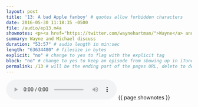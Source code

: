 ```yaml
---
layout: post
title: '13: A bad Apple fanboy' # quotes allow forbidden characters
date: 2016-05-30 11:18:35 -0500
file: /audio/ep13.m4a
shownotes: <p><a href="https://twitter.com/waynehartman/">Wayne</a> and <a href="https://twitter.com/LK64076007A/">Michael</a> discuss Wayne&#39;s new CarPlay device, <a href="https://www.google.com/search?q=pioneer+4200nex">Pioneer 4200 NEX</a>, a recent <a href="http://www.bizjournals.com/sanantonio/news/2016/05/06/what-businesses-can-learn-from-thiscode-a-thon-set.html">hackathon</a> he took second place at, improvements we&#39;d like to see in the Apple Watch, ad blocking, and the <a href="http://m.slashdot.org/story/311185">Runkeeper privacy debacle</a>.</p>
summary: Wayne and Michael discuss 
duration: "53:57" # audio length in min:sec
length: "63634480" # filesize in bytes
explicit: "no" # change to yes to flag with the explicit tag
block: "no" # change to yes to keep an episode from showing up in iTunes
permalink: /13 # will be the ending part of the pages URL, delete to default to the title
---
```


<audio controls>
<source src="{{site.url}}{{site.baseurl}}{{ page.file }}" type="audio/x-m4a">
Your browser does not support the audio element.
</audio>
{{ page.shownotes }}